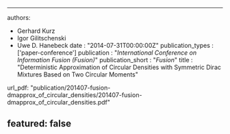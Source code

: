 ---

authors:
- Gerhard Kurz
- Igor Gilitschenski
- Uwe D. Hanebeck
date : "2014-07-31T00:00:00Z"
publication_types : ['paper-conference']
publication : "*International Conference on Information Fusion (Fusion)*"
publication_short : "*Fusion*"
title : "Deterministic Approximation of Circular Densities with Symmetric Dirac Mixtures Based on Two Circular Moments"

url_pdf: "publication/201407-fusion-dmapprox_of_circular_densities/201407-fusion-dmapprox_of_circular_densities.pdf"

featured: false
---